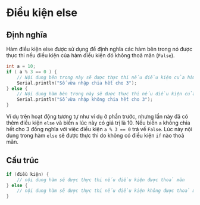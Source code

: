 # Điều kiện else

## Định nghĩa

Hàm điều kiện else được sử dụng để định nghĩa các hàm bên trong nó được thực thi nếu điều kiện của hàm điều kiện đó không thoả mãn (`False`).

```cpp
int a = 10;
if ( a % 3 == 0 ) {
    // Nội dung bên trong này sẽ được thực thi nếu điều kiện của hàm là True.
    Serial.println("Số vừa nhập chia hết cho 3");
} else {
    // Nội dung hàm bên trong này sẽ được thực thi nếu điều kiện của hàm là False.
    Serial.println("Số vừa nhập không chia hết cho 3");
}
```

Ví dụ trên hoạt động tương tự như ví dụ ở phần trước, nhưng lần này đã có thêm điều kiện `else` và biến `a` lúc này có giá trị là 10. Nếu biến `a` không chia hết cho 3 đồng nghĩa với việc điều kiện `a % 3 == 0` trả về `False`. Lúc này nội dung trong hàm `else` sẽ được thực thi do không có điều kiện `if` nào thoả mãn.&#x20;

## Cấu trúc

```cpp
if (điều kiện) {
    // nội dung hàm sẽ được thực thi nếu điều kiện được thoả mãn
} else {
    // nội dung hàm sẽ được thực thi nếu điều kiện không được thoả mãn
}
```
